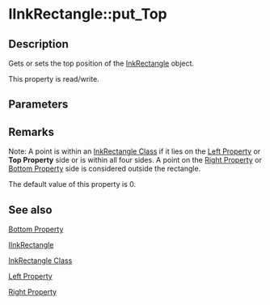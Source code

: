 # IInkRectangle::put_Top

## Description

Gets or sets the top position of the [InkRectangle](https://learn.microsoft.com/windows/desktop/tablet/inkrectangle-class) object.

This property is read/write.

## Parameters

## Remarks

Note: A point is within an [InkRectangle Class](https://learn.microsoft.com/windows/desktop/tablet/inkrectangle-class) if it lies on the [Left Property](https://learn.microsoft.com/windows/desktop/api/msinkaut/nf-msinkaut-iinkrectangle-get_left) or **Top Property** side or is within all four sides. A point on the [Right Property](https://learn.microsoft.com/windows/desktop/api/msinkaut/nf-msinkaut-iinkrectangle-get_right) or [Bottom Property](https://learn.microsoft.com/windows/desktop/api/msinkaut/nf-msinkaut-iinkrectangle-get_bottom) side is considered outside the rectangle.

The default value of this property is 0.

## See also

[Bottom Property](https://learn.microsoft.com/windows/desktop/api/msinkaut/nf-msinkaut-iinkrectangle-get_bottom)

[IInkRectangle](https://learn.microsoft.com/windows/win32/api/msinkaut/nn-msinkaut-iinkrectangle)

[InkRectangle Class](https://learn.microsoft.com/windows/desktop/tablet/inkrectangle-class)

[Left Property](https://learn.microsoft.com/windows/desktop/api/msinkaut/nf-msinkaut-iinkrectangle-get_left)

[Right Property](https://learn.microsoft.com/windows/desktop/api/msinkaut/nf-msinkaut-iinkrectangle-get_right)